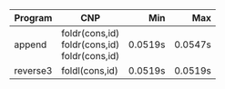 Program | CNP | Min | Max
--- | --- | ---: | ---:
append | foldr(cons,id)<br/>foldr(cons,id)<br/>foldr(cons,id) | 0.0519s | 0.0547s
reverse3 | foldl(cons,id) | 0.0519s | 0.0519s

